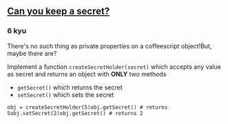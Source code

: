 <h2><a href=https://www.codewars.com/kata/5351b35ebaeb67f9110012d2/train/javascript target="_blank">Can you keep a secret?</a></h2><h3>6 kyu</h3><p>There's no such thing as private properties on a coffeescript object!But, maybe there are?</p><p>Implement a function <code>createSecretHolder(secret)</code> which accepts any value as secret and returns an object with <strong>ONLY</strong> two methods</p><ul><li><code>getSecret()</code> which returns the secret </li><li><code>setSecret()</code> which sets the secret</li></ul><pre><code class="language-coffeescript"><span class="cm-variable">obj</span> <span class="cm-punctuation">=</span> <span class="cm-variable">createSecretHolder</span><span class="cm-punctuation">(</span><span class="cm-number">5</span><span class="cm-punctuation">)</span><span class="cm-variable">obj</span><span class="cm-punctuation">.</span><span class="cm-property">getSecret</span><span class="cm-punctuation">(</span><span class="cm-punctuation">)</span> <span class="cm-comment"># returns 5</span><span class="cm-variable">obj</span><span class="cm-punctuation">.</span><span class="cm-property">setSecret</span><span class="cm-punctuation">(</span><span class="cm-number">2</span><span class="cm-punctuation">)</span><span class="cm-variable">obj</span><span class="cm-punctuation">.</span><span class="cm-property">getSecret</span><span class="cm-punctuation">(</span><span class="cm-punctuation">)</span> <span class="cm-comment"># returns 2</span></code></pre>